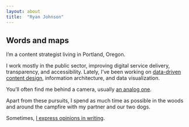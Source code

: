 ```yaml
---
layout: about
title:  "Ryan Johnson"
---
```

## Words and maps

I’m a content strategist living in Portland, Oregon.  

I work mostly in the public sector, improving digital service delivery, transparency, and accessibility. Lately, I’ve been working on [data-driven content design](/content-writes-itself/#content-that-writes-itself), information architecture, and data visualization. 

You’ll often find me behind a camera, usually [an analog one](/slowing-down-with-analog/).

Apart from these pursuits, I spend as much time as possible in the woods and around the campfire with my partner and our two dogs.

Sometimes, [I express opinions in writing](/posts).